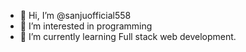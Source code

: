 - 👋 Hi, I’m @sanjuofficial558
- 👀 I’m interested in programming
- 🌱 I’m currently learning Full stack web development.

